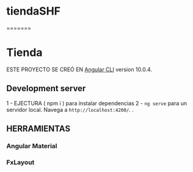 
# tiendaSHF
=======
# Tienda

ESTE PROYECTO SE CREÓ EN [Angular CLI](https://github.com/angular/angular-cli) version 10.0.4.

## Development server
1 - EJECTURA ( npm i ) para instalar dependencias
2 -  `ng serve` para un servidor local. Navega a  `http://localhost:4200/`. .

## HERRAMIENTAS
### Angular Material
### FxLayout 
